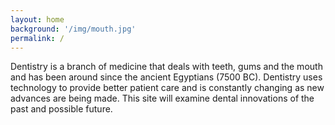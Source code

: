 ```yaml
---
layout: home
background: '/img/mouth.jpg'
permalink: /
---
```


Dentistry is a branch of medicine that deals with teeth, gums and the mouth and has been around since the ancient Egyptians (7500 BC).  Dentistry uses technology to provide better patient care and is constantly changing as new advances are being made. This site will examine dental innovations of the past and possible future.